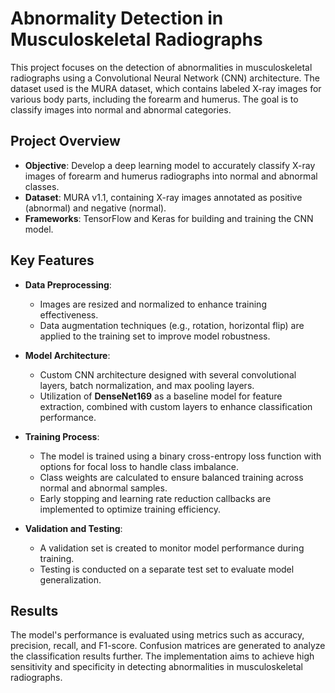 # Abnormality Detection in Musculoskeletal Radiographs

This project focuses on the detection of abnormalities in musculoskeletal radiographs using a Convolutional Neural Network (CNN) architecture. The dataset used is the MURA dataset, which contains labeled X-ray images for various body parts, including the forearm and humerus. The goal is to classify images into normal and abnormal categories.

## Project Overview

- **Objective**: Develop a deep learning model to accurately classify X-ray images of forearm and humerus radiographs into normal and abnormal classes.
- **Dataset**: MURA v1.1, containing X-ray images annotated as positive (abnormal) and negative (normal).
- **Frameworks**: TensorFlow and Keras for building and training the CNN model.

## Key Features

- **Data Preprocessing**: 
  - Images are resized and normalized to enhance training effectiveness.
  - Data augmentation techniques (e.g., rotation, horizontal flip) are applied to the training set to improve model robustness.

- **Model Architecture**:
  - Custom CNN architecture designed with several convolutional layers, batch normalization, and max pooling layers.
  - Utilization of **DenseNet169** as a baseline model for feature extraction, combined with custom layers to enhance classification performance.

- **Training Process**:
  - The model is trained using a binary cross-entropy loss function with options for focal loss to handle class imbalance.
  - Class weights are calculated to ensure balanced training across normal and abnormal samples.
  - Early stopping and learning rate reduction callbacks are implemented to optimize training efficiency.

- **Validation and Testing**:
  - A validation set is created to monitor model performance during training.
  - Testing is conducted on a separate test set to evaluate model generalization.

## Results

The model's performance is evaluated using metrics such as accuracy, precision, recall, and F1-score. Confusion matrices are generated to analyze the classification results further. The implementation aims to achieve high sensitivity and specificity in detecting abnormalities in musculoskeletal radiographs.
